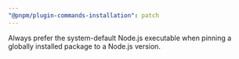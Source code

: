 ```yaml
---
"@pnpm/plugin-commands-installation": patch
---
```


Always prefer the system-default Node.js executable when pinning a globally installed package to a Node.js version.
